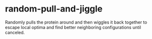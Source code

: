 # random-pull-and-jiggle
Randomly pulls the protein around and then wiggles it back together to escape local optima and find better neighboring configurations until canceled.
